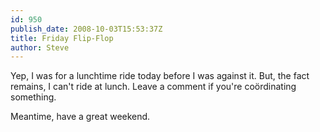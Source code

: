 ```yaml
---
id: 950
publish_date: 2008-10-03T15:53:37Z
title: Friday Flip-Flop
author: Steve
---
```

Yep, I was for a lunchtime ride today before I was against it. But, the fact remains, I can't ride at lunch. Leave a comment if you're coördinating something.

Meantime, have a great weekend.